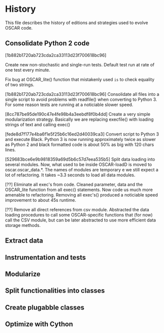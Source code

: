 # History

This file describes the history of editions and strategies used to evolve OSCAR 
code.

## Consolidate Python 2 code

[1b882b1720ab723cda2ca33113d23f700618bc96]

Create new non-stochastic and single-run tests. Default test run at rate of one
test every minute.

Fix bug at OSCAR_lite() function that mistakenly used `is` to check equality
of two strings.

[1b882b1720ab723cda2ca33113d23f700618bc96]
Consolidate all files into a single script to avoid problems with readfile() 
when converting to Python 3. For some reason tests are running at a noticiable
slower speed.

[8cc787be95de190c47e4fe98b4a3eebdf8f0b4dd]
Create a very simple modularization strategy. Basically we are replacing execfile()
with loading strings of text and calling exec()

[fede8d7f177e4ba6f1e5f25b6c16ed2d40039ca3]
Convert script to Python 3 and execute Black. Python 3 is now running 
approximately twice as slower as Python 2 and black formatted code is about
50% as big with 120 chars lines.

[529683bce6e9b9818359a69d5b6c57d7eea535b5]
Split data loading into several modules. Now, what used to be inside OSCAR-loadD
is moved to oscar.oscar_data.*. The names of modules are temporary e we still 
expect a lot of refactoring. It takes ~3.3 seconds to load all data modules.

[??]
Eliminate all exec's from code. Cleaned parameter, data and the OSCAR_lite 
function from all exec() statements. Now code us much more amenable to 
refactoring. Removing all exec's() produced a noticiable speed improvement to
about 45s runtime.

[??]
Remove all direct references from csv module. Abstracted the data loading 
procedures to call some OSCAR-specific functions that (for now) call the
CSV module, but can be later abstracted to use more efficient data storage
methods.


## Extract data

## Instrumentation and tests


## Modularize

## Split functionalities into classes

## Create plugabble classes

## Optimize with Cython
